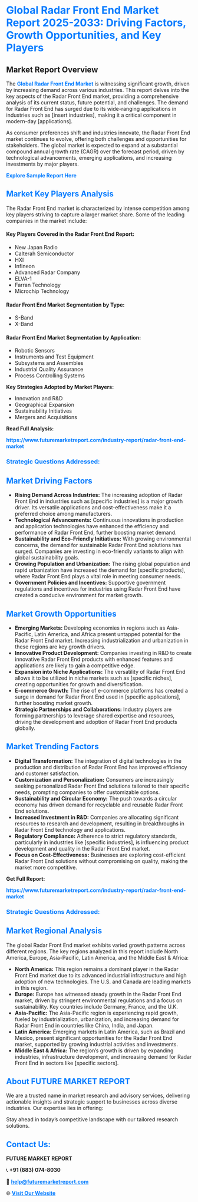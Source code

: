 <h1 style="color: #007BFF;">Global Radar Front End Market Report 2025-2033: Driving Factors, Growth Opportunities, and Key Players</h1>

<section id="overview">
<h2>Market Report Overview</h2>
<p>The <a href="https://www.futuremarketreport.com/industry-report/radar-front-end-market" style="color: #007BFF; text-decoration: none;"><strong>Global Radar Front End Market</strong></a> is witnessing significant growth, driven by increasing demand across various industries. This report delves into the key aspects of the Radar Front End market, providing a comprehensive analysis of its current status, future potential, and challenges. The demand for Radar Front End has surged due to its wide-ranging applications in industries such as [insert industries], making it a critical component in modern-day [applications].</p>
<p>As consumer preferences shift and industries innovate, the Radar Front End market continues to evolve, offering both challenges and opportunities for stakeholders. The global market is expected to expand at a substantial compound annual growth rate (CAGR) over the forecast period, driven by technological advancements, emerging applications, and increasing investments by major players.</p>
</section>

<section id="overview">
<p><a href="https://www.futuremarketreport.com/request-sample/reportId=82192" style="color: #007BFF; text-decoration: none;"><strong>Explore Sample Report Here</strong></a></p>
</section>

<section id="key-players">
<h2 style="color: #007BFF;">Market Key Players Analysis</h2>
<p>The Radar Front End market is characterized by intense competition among key players striving to capture a larger market share. Some of the leading companies in the market include:</p>
<h4>Key Players Covered in the Radar Front End Report:</h4>
<ul><li>New Japan Radio</li><li>Calterah Semiconductor</li><li>HXI</li><li>Infineon</li><li>Advanced Radar Company</li><li>ELVA-1</li><li>Farran Technology</li><li>Microchip Technology</li></ul>
<h4>Radar Front End Market Segmentation by Type:</h4>
<ul><li>S-Band</li><li>X-Band</li></ul>

<h4>Radar Front End Market Segmentation by Application:</h4>
<ul><li>Robotic Sensors</li><li>Instruments and Test Equipment</li><li>Subsystems and Assembles</li><li>Industrial Quality Assurance</li><li>Process Controlling Systems</li></ul>
<p><strong>Key Strategies Adopted by Market Players:</strong></p>
<ul>
<li>Innovation and R&D</li>
<li>Geographical Expansion</li>
<li>Sustainability Initiatives</li>
<li>Mergers and Acquisitions</li>
</ul>
</section>

<section>
<p><strong>Read Full Analysis: </strong></p><a href="https://www.futuremarketreport.com/industry-report/radar-front-end-market" style="color: #007BFF; text-decoration: none;"><strong>https://www.futuremarketreport.com/industry-report/radar-front-end-market</strong></a>
<h3 style="color: #007BFF;">Strategic Questions Addressed:</h3>
</section>

<section id="driving-factors">
<h2 style="color: #007BFF;">Market Driving Factors</h2>
<ul>
<li><strong>Rising Demand Across Industries:</strong> The increasing adoption of Radar Front End in industries such as [specific industries] is a major growth driver. Its versatile applications and cost-effectiveness make it a preferred choice among manufacturers.</li>
<li><strong>Technological Advancements:</strong> Continuous innovations in production and application technologies have enhanced the efficiency and performance of Radar Front End, further boosting market demand.</li>
<li><strong>Sustainability and Eco-Friendly Initiatives:</strong> With growing environmental concerns, the demand for sustainable Radar Front End solutions has surged. Companies are investing in eco-friendly variants to align with global sustainability goals.</li>
<li><strong>Growing Population and Urbanization:</strong> The rising global population and rapid urbanization have increased the demand for [specific products], where Radar Front End plays a vital role in meeting consumer needs.</li>
<li><strong>Government Policies and Incentives:</strong> Supportive government regulations and incentives for industries using Radar Front End have created a conducive environment for market growth.</li>
</ul>
</section>

<section id="growth-opportunities">
<h2 style="color: #007BFF;">Market Growth Opportunities</h2>
<ul>
<li><strong>Emerging Markets:</strong> Developing economies in regions such as Asia-Pacific, Latin America, and Africa present untapped potential for the Radar Front End market. Increasing industrialization and urbanization in these regions are key growth drivers.</li>
<li><strong>Innovative Product Development:</strong> Companies investing in R&D to create innovative Radar Front End products with enhanced features and applications are likely to gain a competitive edge.</li>
<li><strong>Expansion into Niche Applications:</strong> The versatility of Radar Front End allows it to be utilized in niche markets such as [specific niches], creating opportunities for growth and diversification.</li>
<li><strong>E-commerce Growth:</strong> The rise of e-commerce platforms has created a surge in demand for Radar Front End used in [specific applications], further boosting market growth.</li>
<li><strong>Strategic Partnerships and Collaborations:</strong> Industry players are forming partnerships to leverage shared expertise and resources, driving the development and adoption of Radar Front End products globally.</li>
</ul>
</section>

<section id="trending-factors">
<h2 style="color: #007BFF;">Market Trending Factors</h2>
<ul>
<li><strong>Digital Transformation:</strong> The integration of digital technologies in the production and distribution of Radar Front End has improved efficiency and customer satisfaction.</li>
<li><strong>Customization and Personalization:</strong> Consumers are increasingly seeking personalized Radar Front End solutions tailored to their specific needs, prompting companies to offer customizable options.</li>
<li><strong>Sustainability and Circular Economy:</strong> The push towards a circular economy has driven demand for recyclable and reusable Radar Front End solutions.</li>
<li><strong>Increased Investment in R&D:</strong> Companies are allocating significant resources to research and development, resulting in breakthroughs in Radar Front End technology and applications.</li>
<li><strong>Regulatory Compliance:</strong> Adherence to strict regulatory standards, particularly in industries like [specific industries], is influencing product development and quality in the Radar Front End market.</li>
<li><strong>Focus on Cost-Effectiveness:</strong> Businesses are exploring cost-efficient Radar Front End solutions without compromising on quality, making the market more competitive.</li>
</ul>
</section>

<section>
<p><strong>Get Full Report: </strong></p><a href="https://www.futuremarketreport.com/industry-report/radar-front-end-market" style="color: #007BFF; text-decoration: none;"><strong>https://www.futuremarketreport.com/industry-report/radar-front-end-market</strong></a>
<h3 style="color: #007BFF;">Strategic Questions Addressed:</h3>
</section>


<section id="regional-analysis">
<h2 style="color: #007BFF;">Market Regional Analysis</h2>
<p>The global Radar Front End market exhibits varied growth patterns across different regions. The key regions analyzed in this report include North America, Europe, Asia-Pacific, Latin America, and the Middle East & Africa:</p>
<ul>
<li><strong>North America:</strong> This region remains a dominant player in the Radar Front End market due to its advanced industrial infrastructure and high adoption of new technologies. The U.S. and Canada are leading markets in this region.</li>
<li><strong>Europe:</strong> Europe has witnessed steady growth in the Radar Front End market, driven by stringent environmental regulations and a focus on sustainability. Key countries include Germany, France, and the U.K.</li>
<li><strong>Asia-Pacific:</strong> The Asia-Pacific region is experiencing rapid growth, fueled by industrialization, urbanization, and increasing demand for Radar Front End in countries like China, India, and Japan.</li>
<li><strong>Latin America:</strong> Emerging markets in Latin America, such as Brazil and Mexico, present significant opportunities for the Radar Front End market, supported by growing industrial activities and investments.</li>
<li><strong>Middle East & Africa:</strong> The region’s growth is driven by expanding industries, infrastructure development, and increasing demand for Radar Front End in sectors like [specific sectors].</li>
</ul>
</section>

<footer>
<h2 style="color: #007BFF;">About FUTURE MARKET REPORT</h2>
<p>We are a trusted name in market research and advisory services, delivering actionable insights and strategic support to businesses across diverse industries. Our expertise lies in offering:</p>

<p>Stay ahead in today’s competitive landscape with our tailored research solutions.</p>

<h2 style="color: #007BFF;">Contact Us:</h2>
<p><strong>FUTURE MARKET REPORT</strong></p>
<p>📞 <strong>+91 (883) 074-8030</strong></p>
<p>📧 <strong><a href="mailto:help@futuremarketreport.com" style="color: #007BFF;">help@futuremarketreport.com</a></strong></p>
<p>🌐 <strong><a href="https://www.futuremarketreport.com/" style="color: #007BFF;">Visit Our Website</a></strong></p>
</footer>
